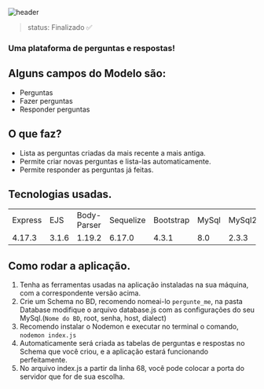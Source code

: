 ![header](https://user-images.githubusercontent.com/95944454/159194797-881b4d7d-be0c-4ddb-a457-9616737830f4.jpeg)

> status: Finalizado ✅

### Uma plataforma de perguntas e respostas!

## Alguns campos do Modelo são:

+ Perguntas
+ Fazer perguntas
+ Responder perguntas

## O que faz?

+ Lista as perguntas criadas da mais recente a mais antiga.
+ Permite criar novas perguntas e lista-las automaticamente.
+ Permite responder as perguntas já feitas.

## Tecnologias usadas.

<table>
  <tr>
    <td>Express</td>
    <td>EJS</td>
    <td>Body-Parser</td>
    <td>Sequelize</td>
    <td>Bootstrap</td>
    <td>MySql</td>
    <td>MySql2</td>
  </tr>
  <tr>
    <td>4.17.3</td>
    <td>3.1.6</td>
    <td>1.19.2</td>
    <td>6.17.0</td>
    <td>4.3.1</td>
    <td>8.0</td>
    <td>2.3.3</td>
  </tr>
</table>

## Como rodar a aplicação.

1) Tenha as ferramentas usadas na aplicação instaladas na sua máquina, com a correspondente versão acima.
2) Crie um Schema no BD, recomendo nomeai-lo ```pergunte_me```, na pasta Database modifique o arquivo database.js com as configurações do seu MySql.(```Nome do BD```, root, senha, host, dialect)
3) Recomendo instalar o Nodemon e executar no terminal o comando, ``` nodemon index.js ```
5) Automaticamente será criada as tabelas de perguntas e respostas no Schema que você criou, e a aplicação estará funcionando perfeitamente.
6) No arquivo index.js a partir da linha 68, você pode colocar a porta do servidor que for de sua escolha.
